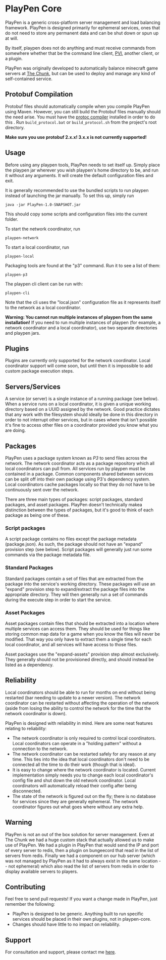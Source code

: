 # PlayPen Core

PlayPen is a generic cross-platform server management and load balancing framework. PlayPen is designed primarily for
ephemeral services, ones that do not need to store any permanent data and can be shut down or spun up at will.

By itself, playpen does not do anything and must receive commands from somewhere whether that be the command line
client, [PVI](https://github.com/PlayPen/PVI), another client, or a plugin.

PlayPen was originally developed to automatically balance minecraft game servers at [The Chunk](https://thechunk.net),
but can be used to deploy and manage any kind of self-contained service.

## Protobuf Compilation

Protobuf files should automatically compile when you compile PlayPen using Maven. However, you can still build the
Protobuf files manually should the need arise. You must have the [protoc compiler](https://developers.google.com/protocol-buffers/docs/downloads)
installed in order to do this . Run `build_protocol.bat` or `build_protocol.sh` from the project's root
directory.

__Make sure you use protobuf 2.x.x! 3.x.x is not currently supported!__

## Usage

Before using any playpen tools, PlayPen needs to set itself up. Simply place the
playpen jar wherever you wish playpen's home directory to be, and run it without
any arguments. It will create the default configuration files and exit.

It is generally recommended to use the bundled scripts to run playpen instead of
launching the jar manually. To set this up, simply run

    java -jar PlayPen-1.0-SNAPSHOT.jar
    
This should copy some scripts and configuration files into the current folder.

To start the network coordinator, run

    playpen-network

To start a local coordinator, run

    playpen-local

Packaging tools are found at the "p3" command. Run it to see a list of them:

    playpen-p3
    
The playpen cli client can be run with:

    playpen-cli

Note that the cli uses the "local.json" configuration file as it represents itself to the
network as a local coordinator.

**Warning: You cannot run multiple instances of playpen from the same installation!** If you need to run multiple
instances of playpen (for example, a network coordinator and a local coordinator), use two separate directories and
playpen jars.

## Plugins

Plugins are currently only supported for the network coordinator. Local coordinator support will come soon, but until
then it is impossible to add custom package execution steps.

## Servers/Services

A service (or server) is a single instance of a running package (see below). When a service runs on a local coordinator,
it is given a unique working directory based on a UUID assigned by the network. Good practice dictates that any work
with the filesystem should ideally be done in this directory in order to not interrupt other services, but in cases
where that isn't possible it's fine to access other files on a coordinator provided you know what you are doing.

## Packages

PlayPen uses a package system known as _P3_ to send files across the network. The network coordinator acts as a package
repository which all local coordinators can pull from. All services run by playpen must be contained in a package.
Common components shared between services can be split off into their own package using P3's dependency system. Local
coordinators cache packages locally so that they do not have to be continuously sent over the network.

There are three main types of packages: script packages, standard packages, and asset packages. PlayPen doesn't
technically makea distinction between the types of packages, but it's good to think of each package as being one of
these.

### Script packages

A script package contains no files except the package metadata (package.json). As such, the package should not have an
"expand" provision step (see below). Script packages will generally just run some commands via the package metadata
file.

### Standard Packages

Standard packages contain a set of files that are extracted from the package into the service's working directory. These
packages will use an "expand" provision step to expand/extract the package files into the appropriate directory. They
will then generally run a set of commands during the execute step in order to start the service.

### Asset Packages

Asset packages contain files that should be extracted into a location where multiple services can access them. They
should be used for things like storing common map data for a game when you know the files will never be modified. That
way you only have to extract them a single time for each local coordinator, and all services will have access to those
files.

Asset packages use the "expand-assets" provision step almost exclusively. They generally should not be provisioned
directly, and should instead be listed as a dependency.

## Reliability

Local coordinators should be able to run for months on end without being restarted (bar needing to update to a newer version). The network coordinator can be restarted without affecting the operation of the network (aside from losing the ability to control the network for the time that the network coordinator is down).

PlayPen is designed with reliability in mind. Here are some neat features relating to reliability:

* The network coordinator is only required to control local coordinators. Local coordinators can operate in a "holding pattern" without a connection to the network.
* The network coordinator can be restarted safely for any reason at any time. This ties into the idea that local coordinators don't need to be connected all the time to do their work (though that is ideal).
* It is easy to change where the network coordinator is located. Current implementation simply needs you to change each local coordinator's config file and shut down the old network coordinator. Local coordinators will automatically reload their config after being disconnected.
* The state of the network is figured out on the fly; there is no database for services since they are generally ephemeral. The network coordinator figures out what goes where without any extra help.

## Warning

PlayPen is not an out of the box solution for server management. Even at The Chunk we had a huge custom stack that actually allowed us to make use of PlayPen. We had a plugin in PlayPen that would send the IP and port of every server to redis, then a plugin on bungeecord that read in the list of servers from redis. Finally we had a component on our hub server (which was not managed by PlayPen as it had to always exist in the same location -- not ephemeral) which also read the list of servers from redis in order to display available servers to players.

## Contributing

Feel free to send pull requests! If you want a change made in PlayPen, just remember the following:

* PlayPen is designed to be generic. Anything built to run specific services should be placed in their own plugins, not in playpen-core.
* Changes should have little to no impact on reliability.

## Support

For consultation and support, please contact me [here](mailto:sam@redxdev.com).
